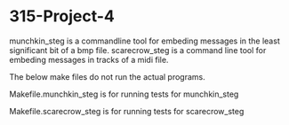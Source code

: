 315-Project-4
=============

munchkin_steg is a commandline tool for embeding messages in the least significant bit of a bmp file.
scarecrow_steg is a command line tool for embeding messages in tracks of a midi file.


The below make files do not run the actual programs.

Makefile.munchkin_steg is for running tests for munchkin_steg

Makefile.scarecrow_steg is for running tests for scarecrow_steg
